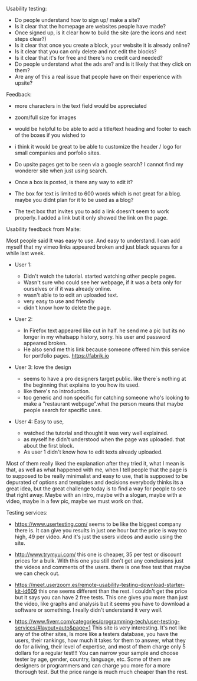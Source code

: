 
Usability testing:

- Do people understand how to sign up/ make a site?
- Is it clear that the homepage are websites people have made?
- Once signed up, is it clear how to build the site (are the icons and next steps clear?)
- Is it clear that once you create a block, your website it is already online?
- Is it clear that you can only delete and not edit the blocks?
- Is it clear that it's for free and there's no credit card needed?
- Do people understand what the ads are? and is it likely that they click on them?
- Are any of this a real issue that people have on their experience with upsite?


Feedback:

* more characters in the text field would be appreciated

* zoom/full size for images

* would be helpful to be able to add a title/text heading and footer to each of the boxes if you wished to

*  i think it would be great to be able to customize the header / logo for small companies and porfolio sites.

* Do upsite pages get to be seen via a google search?  I cannot find my wonderer site when just using search.

* Once a box is posted, is there any way to edit it?

* The box for text is limited to 600 words which is not great for a blog.  maybe you didnt plan for it to be used as a blog?

* The text box that invites you to add a link doesn't seem to work properly. I added a link but it only showed the link on the page.

Usability feedback from Maite:

Most people said It was easy to use. And easy to understand.
I can add myself that my vimeo links appeared broken and just black squares for a while last week.

* User 1:
  - Didn't watch the tutorial. started watching other people pages.
  - Wasn't sure who could see her webpage, if it was a beta only for ourselves or if it was already online.
  - wasn't able to to edit an uploaded text.
  - very easy to use and friendly
  - didn't know how to delete the page.

* User 2:
  - In Firefox text appeared like cut in half. he send me a pic but its no longer in my whatsapp history, sorry. his user and password appeared broken.
  - He also send me this link because someone offered him this service for portfolio pages. https://fabrik.io  

* User 3: love the design
  - seems to have a pro designers target public. like there´s nothing at the beginning that explains to you how its used.
  - like there's no introduction.
  - too generic and non specific for catching someone who's looking to make a "restaurant webpage".what the person means that maybe people search for specific uses.

* User 4: Easy to use,
  - watched the tutorial and thought it was very well explained.
  - as myself he didn't understood when the page was uploaded. that about the first block.
  - As user 1 didn't know how to edit texts already uploaded.

Most of them really liked the explanation after they tried it, what I mean is that, as well as what happened with me,  when I tell people that the page is to supposed to be really minimalist and easy to use, that is supposed to be depurated of options and templates and decisions everybody thinks its a great idea, but the great challenge today is to find a way for people to see that right away. Maybe with an intro, maybe with a slogan, maybe with a video, maybe in a few pic, maybe we must work on that.


Testing services:

* https://www.usertesting.com/ seems to be like the biggest company there is.  It can give you results in just one hour but the price is way too high,  49 per video. And it's just the users videos and audio using the site.

* http://www.trymyui.com/ this one is cheaper, 35 per test or discount prices for a bulk. With this one you still don't get any conclusions just the videos and comments of the users. there is one free test that maybe we can check out.

* https://meet.userzoom.es/remote-usability-testing-download-starter-kit-id609 this one seems different than the rest. I couldn't get the price but it says you can have 2 free tests. This one gives you more than just the video, like graphs and analysis but it seems you have to download a software or something. I really didn't understand it very well.

* https://www.fiverr.com/categories/programming-tech/user-testing-services/#layout=auto&page=1  This site is very interesting.  It's not like any of the other sites, Is more like a testers database, you have the users, their rankings, how much it takes for them to answer, what they do for a living, their level of expertise, and most of them charge only 5 dollars for a regular test!!! You can narrow your sample and choose tester by age, gender, country, language, etc.  Some of them are designers or programmers and can charge you more for a more thorough test. But the price range is much much cheaper than the rest. 
